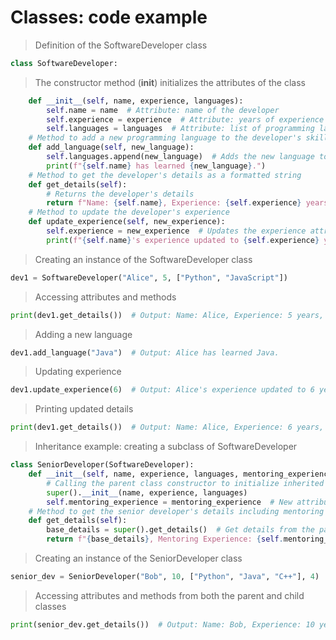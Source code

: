 # Classes: code example

>Definition of the SoftwareDeveloper class
```python
class SoftwareDeveloper:
```
>The constructor method (__init__) initializes the attributes of the class
```python
    def __init__(self, name, experience, languages):
        self.name = name  # Attribute: name of the developer
        self.experience = experience  # Attribute: years of experience
        self.languages = languages  # Attribute: list of programming languages the developer knows
    # Method to add a new programming language to the developer's skill set
    def add_language(self, new_language):
        self.languages.append(new_language)  # Adds the new language to the list of known languages
        print(f"{self.name} has learned {new_language}.")
    # Method to get the developer's details as a formatted string
    def get_details(self):
        # Returns the developer's details
        return f"Name: {self.name}, Experience: {self.experience} years, Languages: {', '.join(self.languages)}"
    # Method to update the developer's experience
    def update_experience(self, new_experience):
        self.experience = new_experience  # Updates the experience attribute
        print(f"{self.name}'s experience updated to {self.experience} years.")
```
>Creating an instance of the SoftwareDeveloper class
```python
dev1 = SoftwareDeveloper("Alice", 5, ["Python", "JavaScript"])
```
>Accessing attributes and methods
```python
print(dev1.get_details())  # Output: Name: Alice, Experience: 5 years, Languages: Python, JavaScript
```
>Adding a new language
```python
dev1.add_language("Java")  # Output: Alice has learned Java.
```
>Updating experience
```python
dev1.update_experience(6)  # Output: Alice's experience updated to 6 years.
```
>Printing updated details
```python
print(dev1.get_details())  # Output: Name: Alice, Experience: 6 years, Languages: Python, JavaScript, Java
```
>Inheritance example: creating a subclass of SoftwareDeveloper
```python
class SeniorDeveloper(SoftwareDeveloper):
    def __init__(self, name, experience, languages, mentoring_experience):
        # Calling the parent class constructor to initialize inherited attributes
        super().__init__(name, experience, languages)
        self.mentoring_experience = mentoring_experience  # New attribute specific to SeniorDeveloper
    # Method to get the senior developer's details including mentoring experience
    def get_details(self):
        base_details = super().get_details()  # Get details from the parent class
        return f"{base_details}, Mentoring Experience: {self.mentoring_experience} years"
```
>Creating an instance of the SeniorDeveloper class
```python
senior_dev = SeniorDeveloper("Bob", 10, ["Python", "Java", "C++"], 4)
```
>Accessing attributes and methods from both the parent and child classes
```python
print(senior_dev.get_details())  # Output: Name: Bob, Experience: 10 years, Languages: Python, Java, C++, Mentoring Experience: 4 years
```
